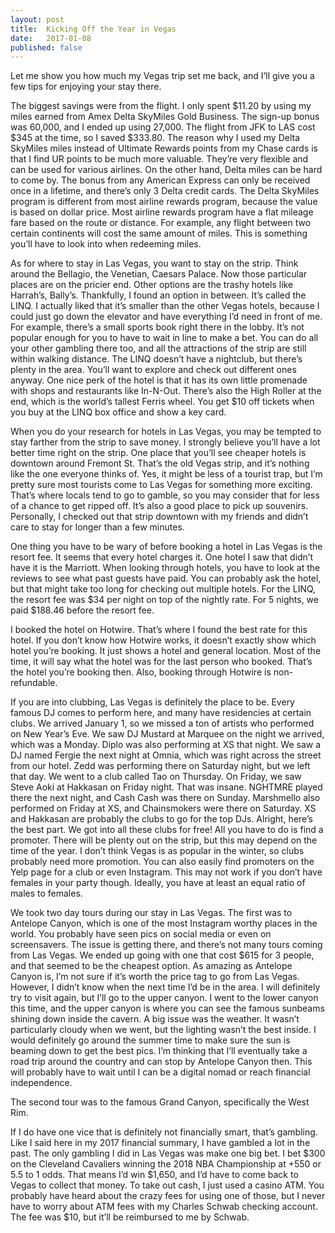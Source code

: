 ```yaml
---
layout: post
title:  Kicking Off the Year in Vegas
date:   2017-01-08
published: false
---
```

Let me show you how much my Vegas trip set me back, and I’ll give you a few tips for enjoying your stay there.

The biggest savings were from the flight. I only spent $11.20 by using my miles earned from Amex Delta SkyMiles Gold Business. The sign-up bonus was 60,000, and I ended up using 27,000. The flight from JFK to LAS cost $345 at the time, so I saved $333.80. The reason why I used my Delta SkyMiles miles instead of Ultimate Rewards points from my Chase cards is that I find UR points to be much more valuable. They’re very flexible and can be used for various airlines. On the other hand, Delta miles can be hard to come by. The bonus from any American Express can only be received once in a lifetime, and there’s only 3 Delta credit cards. The Delta SkyMiles program is different from most airline rewards program, because the value is based on dollar price. Most airline rewards program have a flat mileage fare based on the route or distance. For example, any flight between two certain continents will cost the same amount of miles. This is something you’ll have to look into when redeeming miles.

As for where to stay in Las Vegas, you want to stay on the strip. Think around the Bellagio, the Venetian, Caesars Palace. Now those particular places are on the pricier end. Other options are the trashy hotels like Harrah’s, Bally’s. Thankfully, I found an option in between. It’s called the LINQ. I actually liked that it’s smaller than the other Vegas hotels, because I could just go down the elevator and have everything I’d need in front of me. For example, there’s a small sports book right there in the lobby. It’s not popular enough for you to have to wait in line to make a bet. You can do all your other gambling there too, and all the attractions of the strip are still within walking distance. The LINQ doesn’t have a nightclub, but there’s plenty in the area. You’ll want to explore and check out different ones anyway. One nice perk of the hotel is that it has its own little promenade with shops and restaurants like In-N-Out. There’s also the High Roller at the end, which is the world’s tallest Ferris wheel. You get $10 off tickets when you buy at the LINQ box office and show a key card.

When you do your research for hotels in Las Vegas, you may be tempted to stay farther from the strip to save money. I strongly believe you’ll have a lot better time right on the strip. One place that you’ll see cheaper hotels is downtown around Fremont St. That’s the old Vegas strip, and it’s nothing like the one everyone thinks of. Yes, it might be less of a tourist trap, but I’m pretty sure most tourists come to Las Vegas for something more exciting. That’s where locals tend to go to gamble, so you may consider that for less of a chance to get ripped off. It’s also a good place to pick up souvenirs. Personally, I checked out that strip downtown with my friends and didn’t care to stay for longer than a few minutes.

One thing you have to be wary of before booking a hotel in Las Vegas is the resort fee. It seems that every hotel charges it. One hotel I saw that didn’t have it is the Marriott. When looking through hotels, you have to look at the reviews to see what past guests have paid. You can probably ask the hotel, but that might take too long for checking out multiple hotels. For the LINQ, the resort fee was $34 per night on top of the nightly rate. For 5 nights, we paid $188.46 before the resort fee.

I booked the hotel on Hotwire. That’s where I found the best rate for this hotel. If you don’t know how Hotwire works, it doesn’t exactly show which hotel you’re booking. It just shows a hotel and general location. Most of the time, it will say what the hotel was for the last person who booked. That’s the hotel you’re booking then. Also, booking through Hotwire is non-refundable.

If you are into clubbing, Las Vegas is definitely the place to be. Every famous DJ comes to perform here, and many have residencies at certain clubs. We arrived January 1, so we missed a ton of artists who performed on New Year’s Eve. We saw DJ Mustard at Marquee on the night we arrived, which was a Monday. Diplo was also performing at XS that night. We saw a DJ named Fergie the next night at Omnia, which was right across the street from our hotel. Zedd was performing there on Saturday night, but we left that day. We went to a club called Tao on Thursday. On Friday, we saw Steve Aoki at Hakkasan on Friday night. That was insane. NGHTMRE played there the next night, and Cash Cash was there on Sunday. Marshmello also performed on Friday at XS, and Chainsmokers were there on Saturday. XS and Hakkasan are probably the clubs to go for the top DJs. Alright, here’s the best part. We got into all these clubs for free! All you have to do is find a promoter. There will be plenty out on the strip, but this may depend on the time of the year. I don’t think Vegas is as popular in the winter, so clubs probably need more promotion. You can also easily find promoters on the Yelp page for a club or even Instagram. This may not work if you don’t have females in your party though. Ideally, you have at least an equal ratio of males to females.

We took two day tours during our stay in Las Vegas. The first was to Antelope Canyon, which is one of the most Instagram worthy places in the world. You probably have seen pics on social media or even on screensavers. The issue is getting there, and there’s not many tours coming from Las Vegas. We ended up going with one that cost $615 for 3 people, and that seemed to be the cheapest option. As amazing as Antelope Canyon is, I’m not sure if it’s worth the price tag to go from Las Vegas. However, I didn’t know when the next time I’d be in the area. I will definitely try to visit again, but I’ll go to the upper canyon. I went to the lower canyon this time, and the upper canyon is where you can see the famous sunbeams shining down inside the cavern. A big issue was the weather. It wasn’t particularly cloudy when we went, but the lighting wasn’t the best inside. I would definitely go around the summer time to make sure the sun is beaming down to get the best pics. I’m thinking that I’ll eventually take a road trip around the country and can stop by Antelope Canyon then. This will probably have to wait until I can be a digital nomad or reach financial independence.

The second tour was to the famous Grand Canyon, specifically the West Rim.

If I do have one vice that is definitely not financially smart, that’s gambling. Like I said here in my 2017 financial summary, I have gambled a lot in the past. The only gambling I did in Las Vegas was make one big bet. I bet $300 on the Cleveland Cavaliers winning the 2018 NBA Championship at +550 or 5.5 to 1 odds. That means I’d win $1,650, and I’d have to come back to Vegas to collect that money. To take out cash, I just used a casino ATM. You probably have heard about the crazy fees for using one of those, but I never have to worry about ATM fees with my Charles Schwab checking account. The fee was $10, but it’ll be reimbursed to me by Schwab.
